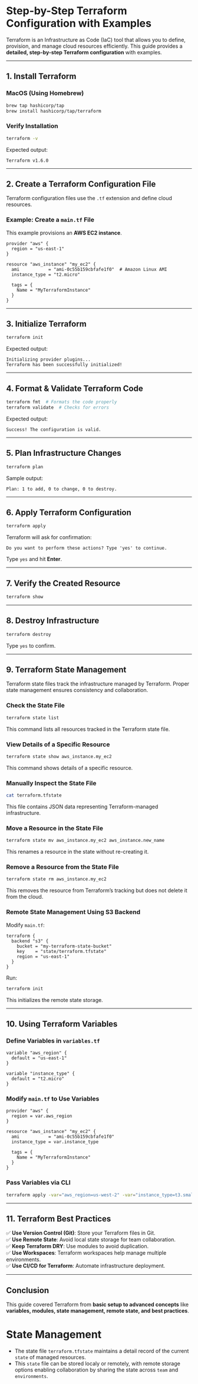 # **Step-by-Step Terraform Configuration with Examples**

Terraform is an Infrastructure as Code (IaC) tool that allows you to define, provision, and manage cloud resources efficiently. This guide provides a **detailed, step-by-step Terraform configuration** with examples.

---

## **1. Install Terraform**

### **MacOS (Using Homebrew)**

```sh
brew tap hashicorp/tap
brew install hashicorp/tap/terraform
```

### **Verify Installation**

```sh
terraform -v
```

Expected output:

```
Terraform v1.6.0
```

---

## **2. Create a Terraform Configuration File**

Terraform configuration files use the `.tf` extension and define cloud resources.

### **Example: Create a `main.tf` File**

This example provisions an **AWS EC2 instance**.

```hcl
provider "aws" {
  region = "us-east-1"
}

resource "aws_instance" "my_ec2" {
  ami           = "ami-0c55b159cbfafe1f0"  # Amazon Linux AMI
  instance_type = "t2.micro"

  tags = {
    Name = "MyTerraformInstance"
  }
}
```

---

## **3. Initialize Terraform**

```sh
terraform init
```

Expected output:

```
Initializing provider plugins...
Terraform has been successfully initialized!
```

---

## **4. Format & Validate Terraform Code**

```sh
terraform fmt  # Formats the code properly
terraform validate  # Checks for errors
```

Expected output:

```
Success! The configuration is valid.
```

---

## **5. Plan Infrastructure Changes**

```sh
terraform plan
```

Sample output:

```
Plan: 1 to add, 0 to change, 0 to destroy.
```

---

## **6. Apply Terraform Configuration**

```sh
terraform apply
```

Terraform will ask for confirmation:

```
Do you want to perform these actions? Type 'yes' to continue.
```

Type `yes` and hit **Enter**.

---

## **7. Verify the Created Resource**

```sh
terraform show
```

---

## **8. Destroy Infrastructure**

```sh
terraform destroy
```

Type `yes` to confirm.

---

## **9. Terraform State Management**

Terraform state files track the infrastructure managed by Terraform. Proper state management ensures consistency and collaboration.

### **Check the State File**

```sh
terraform state list
```

This command lists all resources tracked in the Terraform state file.

### **View Details of a Specific Resource**

```sh
terraform state show aws_instance.my_ec2
```

This command shows details of a specific resource.

### **Manually Inspect the State File**

```sh
cat terraform.tfstate
```

This file contains JSON data representing Terraform-managed infrastructure.

### **Move a Resource in the State File**

```sh
terraform state mv aws_instance.my_ec2 aws_instance.new_name
```

This renames a resource in the state without re-creating it.

### **Remove a Resource from the State File**

```sh
terraform state rm aws_instance.my_ec2
```

This removes the resource from Terraform’s tracking but does not delete it from the cloud.

### **Remote State Management Using S3 Backend**

Modify `main.tf`:

```hcl
terraform {
  backend "s3" {
    bucket = "my-terraform-state-bucket"
    key    = "state/terraform.tfstate"
    region = "us-east-1"
  }
}
```

Run:

```sh
terraform init
```

This initializes the remote state storage.

---

## **10. Using Terraform Variables**

### **Define Variables in `variables.tf`**

```hcl
variable "aws_region" {
  default = "us-east-1"
}

variable "instance_type" {
  default = "t2.micro"
}
```

### **Modify `main.tf` to Use Variables**

```hcl
provider "aws" {
  region = var.aws_region
}

resource "aws_instance" "my_ec2" {
  ami           = "ami-0c55b159cbfafe1f0"
  instance_type = var.instance_type

  tags = {
    Name = "MyTerraformInstance"
  }
}
```

### **Pass Variables via CLI**

```sh
terraform apply -var="aws_region=us-west-2" -var="instance_type=t3.small"
```

---

## **11. Terraform Best Practices**

✅ **Use Version Control (Git)**: Store your Terraform files in Git.  
✅ **Use Remote State**: Avoid local state storage for team collaboration.  
✅ **Keep Terraform DRY**: Use modules to avoid duplication.  
✅ **Use Workspaces**: Terraform workspaces help manage multiple environments.  
✅ **Use CI/CD for Terraform**: Automate infrastructure deployment.

---

## **Conclusion**

This guide covered Terraform from **basic setup to advanced concepts** like **variables, modules, state management, remote state, and best practices**.

#

# State Management

- The state file `terraform.tfstate` maintains a detail record of the current `state` of managed resources.
- This `state` file can be stored localy or remotely, with remote storage options enabling collaboration by sharing the state across `team` and `environments`.
